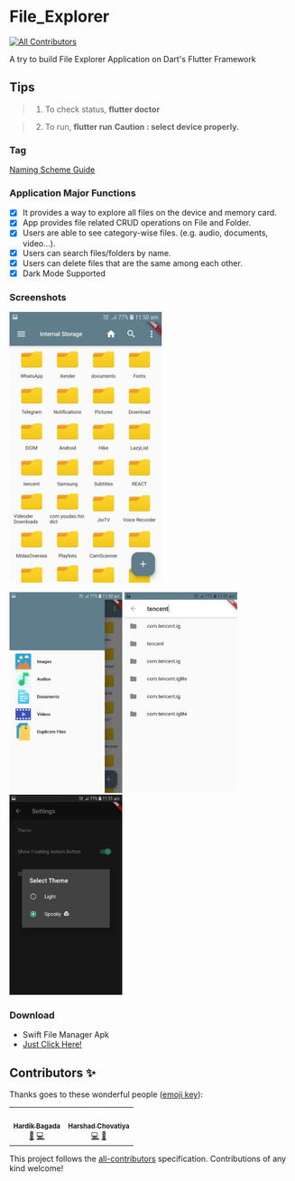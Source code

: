 # File_Explorer
<!-- ALL-CONTRIBUTORS-BADGE:START - Do not remove or modify this section -->
[![All Contributors](https://img.shields.io/badge/all_contributors-2-orange.svg?style=flat-square)](#contributors-)
<!-- ALL-CONTRIBUTORS-BADGE:END -->
A try to build File Explorer Application on Dart's Flutter Framework

## Tips

> 1. To check status, **flutter doctor**

> 2. To run, **flutter run** 
>  **Caution : select device properly.**



### Tag
[Naming Scheme Guide](https://en.wikipedia.org/wiki/Software_versioning#Designating_development_stage)

### Application Major Functions
- [x] It provides a way to explore all files on the device and memory card.
- [x] App provides file related CRUD operations on File and Folder.
- [x] Users are able to see category-wise files. (e.g. audio, documents, video...).
- [x] Users can search files/folders by name.
- [x] Users can delete files that are the same among each other.
- [x] Dark Mode Supported

### Screenshots

<img height="480px" src="assets/ss/ss (17).jpg">
<br/>
<p float="left">
  <img src="assets/ss/ss (18).jpg" width="200" />
  <img src="assets/ss/ss (19).jpg" width="200" />
  <img src="assets/ss/ss (2).jpg" width="200" />
 
</p>
<!--

### Contributors
<table>
  <tr>
    <td align="center"><a href="https://github.com/Hardik0307"><img src="https://avatars3.githubusercontent.com/u/41434099?s=460&u=65f839dc654e887522d57dd69caf2f5eaaa93720&v=4" width="100px;" alt=""/><br /><sub><b>Hardik Bagada</b></sub></a><br>Code, Maintainance, Documentation </td>
    <td align="center"><a href="https://github.com/Barad7987"><img src="https://avatars2.githubusercontent.com/u/58905672?s=460&v=4" width="100px;" alt=""/><br /><sub><b>Barad Mahendrasinh</b></sub></a><br/>Code, UI Design, Feedback</td>
    <td align="center"><a href="https://github.com/HarshadChovatiya"><img src="https://avatars2.githubusercontent.com/u/53139871?s=400&u=36613cd8d2b16ae8144e12f89a7854e9e4316531&v=4" width="100px;" alt=""/><br /><sub><b>Harshad Chovatiya</b></sub></a><br/>Code, Utility Libraries, Testing  </td>
 <!--   
  </tr>
</table>
-->
    
### Download 
- Swift File Manager Apk
- <a href="https://github.com/Hardik0307/File_Explorer/releases/download/v1.1.1.1/Swift_File_Manager.apk">Just Click Here!</a>

## Contributors ✨

Thanks goes to these wonderful people ([emoji key](https://allcontributors.org/docs/en/emoji-key)):

<!-- ALL-CONTRIBUTORS-LIST:START - Do not remove or modify this section -->
<!-- prettier-ignore-start -->
<!-- markdownlint-disable -->
<table>
  <tr>
    <td align="center"><a href="https://github.com/Hardik0307"><img src="https://avatars3.githubusercontent.com/u/41434099?v=4" width="100px;" alt=""/><br /><sub><b>Hardik Bagada</b></sub></a><br /><a href="https://github.com/Hardik0307/File_Explorer/commits?author=Hardik0307" title="Documentation">📖</a> <a href="https://github.com/Hardik0307/File_Explorer/commits?author=Hardik0307" title="Code">💻</a></td>
    <td align="center"><a href="https://github.com/HarshadChovatiya"><img src="https://avatars2.githubusercontent.com/u/53139871?v=4" width="100px;" alt=""/><br /><sub><b>Harshad Chovatiya</b></sub></a><br /><a href="https://github.com/Hardik0307/File_Explorer/commits?author=HarshadChovatiya" title="Code">💻</a> <a href="#design-HarshadChovatiya" title="Design">🎨</a></td>
  </tr>
</table>

<!-- markdownlint-enable -->
<!-- prettier-ignore-end -->
<!-- ALL-CONTRIBUTORS-LIST:END -->

This project follows the [all-contributors](https://github.com/all-contributors/all-contributors) specification. Contributions of any kind welcome!